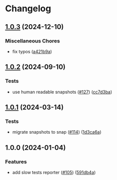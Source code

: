 # Changelog

## [1.0.3](https://github.com/MoLow/reporters/compare/slow-v1.0.2...slow-v1.0.3) (2024-12-10)


### Miscellaneous Chores

* fix typos ([a421b9a](https://github.com/MoLow/reporters/commit/a421b9a8b2c78d9df6816994160e5b8d25914b77))

## [1.0.2](https://github.com/MoLow/reporters/compare/slow-v1.0.1...slow-v1.0.2) (2024-09-10)


### Tests

* use human readable snapshots ([#127](https://github.com/MoLow/reporters/issues/127)) ([cc7d3ba](https://github.com/MoLow/reporters/commit/cc7d3baa7b054f82a5580dfe4151d4eb3c9e8dd5))

## [1.0.1](https://github.com/MoLow/reporters/compare/slow-v1.0.0...slow-v1.0.1) (2024-03-14)


### Tests

* migrate snapshots to snap ([#114](https://github.com/MoLow/reporters/issues/114)) ([1d3ca6a](https://github.com/MoLow/reporters/commit/1d3ca6ad12b4abb5c47adc775b47c205a4214e0a))

## 1.0.0 (2024-01-04)


### Features

* add slow tests reporter ([#105](https://github.com/MoLow/reporters/issues/105)) ([591db4a](https://github.com/MoLow/reporters/commit/591db4a7f4e71b675b1689a2a2ce4ead529db28a))
